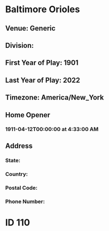 # Baltimore Orioles
## Venue: Generic
## Division: 
## First Year of Play: 1901
## Last Year of Play: 2022
## Timezone: America/New_York
## Home Opener
### 1911-04-12T00:00:00 at 4:33:00 AM
## Address
### 
### State: 
### Country: 
### Postal Code: 
### Phone Number: 
# ID 110